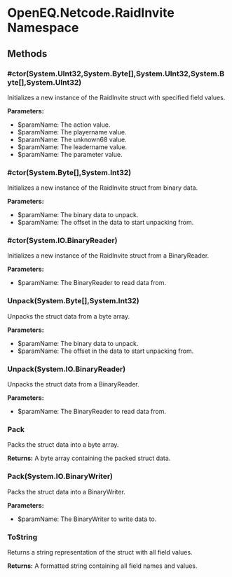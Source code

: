 ﻿# OpenEQ.Netcode.RaidInvite Namespace

## Methods

### #ctor(System.UInt32,System.Byte[],System.UInt32,System.Byte[],System.UInt32)

Initializes a new instance of the RaidInvite struct with specified field values.

**Parameters:**

- $paramName: The action value.
- $paramName: The playername value.
- $paramName: The unknown68 value.
- $paramName: The leadername value.
- $paramName: The parameter value.

### #ctor(System.Byte[],System.Int32)

Initializes a new instance of the RaidInvite struct from binary data.

**Parameters:**

- $paramName: The binary data to unpack.
- $paramName: The offset in the data to start unpacking from.

### #ctor(System.IO.BinaryReader)

Initializes a new instance of the RaidInvite struct from a BinaryReader.

**Parameters:**

- $paramName: The BinaryReader to read data from.

### Unpack(System.Byte[],System.Int32)

Unpacks the struct data from a byte array.

**Parameters:**

- $paramName: The binary data to unpack.
- $paramName: The offset in the data to start unpacking from.

### Unpack(System.IO.BinaryReader)

Unpacks the struct data from a BinaryReader.

**Parameters:**

- $paramName: The BinaryReader to read data from.

### Pack

Packs the struct data into a byte array.

**Returns:** A byte array containing the packed struct data.

### Pack(System.IO.BinaryWriter)

Packs the struct data into a BinaryWriter.

**Parameters:**

- $paramName: The BinaryWriter to write data to.

### ToString

Returns a string representation of the struct with all field values.

**Returns:** A formatted string containing all field names and values.


